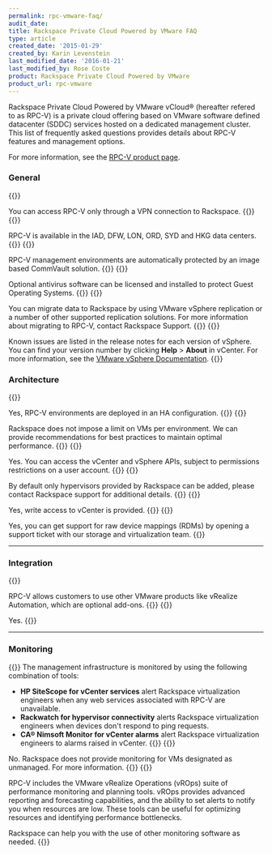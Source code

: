 ```yaml
---
permalink: rpc-vmware-faq/
audit_date:
title: Rackspace Private Cloud Powered by VMware FAQ
type: article
created_date: '2015-01-29'
created_by: Karin Levenstein
last_modified_date: '2016-01-21'
last_modified_by: Rose Coste
product: Rackspace Private Cloud Powered by VMware
product_url: rpc-vmware
---
```


Rackspace Private Cloud Powered by VMware vCloud&reg; (hereafter refered to as RPC-V) is a private cloud offering based on VMware software defined datacenter (SDDC) services hosted on a dedicated management cluster. This list of frequently asked questions provides details about RPC-V features and management options.

For more information, see the [RPC-V product page](https://www.rackspace.com/vmware/private-cloud).

### General

{{<accordion title="How do I access RPC-V? {#general-access}" col="in" href="accordion1">}}

You can access RPC-V only through a VPN connection to Rackspace.
{{</accordion>}}
{{<accordion title="What Rackspace data centers provide RPC-V? {#general-datacenters}" col="in" href="accordion2">}}

RPC-V is available in the IAD, DFW, LON, ORD, SYD and HKG data centers.
{{</accordion>}}
{{<accordion title="Are backups included with RPC-V? {#general-backup}" col="in" href="accordion3">}}

RPC-V management environments are automatically protected by an image based CommVault solution. 
{{</accordion>}}
{{<accordion title="Is an Anti-Virus solution included with RPC-V? {#general-backup}" col="in" href="accordion4">}}

Optional antivirus software can be licensed and installed to protect Guest Operating Systems. 
{{</accordion>}}
{{<accordion title="How can I migrate virtual machines to RPC-V? {#general-migrate}" col="in" href="accordion5">}}

You can migrate data to Rackspace by using VMware vSphere replication or a number of other supported replication solutions. For more information about migrating to RPC-V, contact Rackspace Support.
{{</accordion>}}
{{<accordion title="Where can I find a list of known issues for RPC-V? {#general-issues}" col="in" href="accordion6">}}

Known issues are listed in the release notes for each version of vSphere. You can find your version number by clicking **Help** \> **About** in vCenter. For more information, see the [VMware vSphere Documentation]( https://docs.vmware.com/en/VMware-vSphere/index.html).
{{</accordion>}}


### Architecture

{{<accordion title="Are RPC-V environments deployed in a high availability (HA) configuration? {#arch-ha}" col="in" href="accordion7">}}

Yes, RPC-V environments are deployed in an HA configuration.
{{</accordion>}}
{{<accordion title="Is there a limit to the number of VMs per environment? {#arch-limit}" col="in" href="accordion8">}}

Rackspace does not impose a limit on VMs per environment. We can provide recommendations for best practices to maintain optimal performance.
{{</accordion>}}
{{<accordion title="Can I access the vCenter API? {#arch-api}" col="in" href="accordion9">}}

Yes. You can access the vCenter and vSphere APIs, subject to permissions restrictions on a user account.
{{</accordion>}}
{{<accordion title="Can I add ESXi hypervisors in my data center to a RPC-V environment? {#arch-addhyper}" col="in" href="accordion10">}}

By default only hypervisors provided by Rackspace can be added, please contact Rackspace support for additional details.
{{</accordion>}}
{{<accordion title="Can I manage vCenter plug-ins and add my own third party plug-ins? {#arch-plugins}" col="in" href="accordion11">}}

Yes, write access to vCenter is provided.
{{</accordion>}}
{{<accordion title="Are Storage RDMs supported? {#arch-rdms}" col="in" href="accordion12">}}

Yes, you can get support for raw device mappings (RDMs) by opening a support ticket with our storage and virtualization team.
{{</accordion>}}

----

### Integration

{{<accordion title="What other VMware products are supported? {#int-other}" col="in" href="accordion13">}}

RPC-V allows customers to use other VMware products like vRealize Automation, which are optional add-ons.
{{</accordion>}}
{{<accordion title="Is Rackspace RackConnect supported with RPC-V? {#int-rackconnect}" col="in" href="accordion14">}}

Yes.
{{</accordion>}}

----

### Monitoring

{{<accordion title="How are RPC-V components monitored? {#monitoring-how}" col="in" href="accordion15">}}
The management infrastructure is monitored by using the following combination of tools:

-   **HP SiteScope for vCenter services** alert Rackspace virtualization engineers when any web services associated with RPC-V are unavailable.
-   **Rackwatch for hypervisor connectivity** alerts Rackspace virtualization engineers when devices don't respond to ping requests.
-   **CA&reg; Nimsoft Monitor for vCenter alarms** alert Rackspace virtualization engineers to alarms raised in vCenter.
{{</accordion>}}
{{<accordion title="Is monitoring provided for my unmanaged VMs? {#monitoring-unmanaged}" col="in" href="accordion16">}}

No.  Rackspace does not provide monitoring for VMs designated as unmanaged.  For more information.
{{</accordion>}}
{{<accordion title="How do I know if RPC-V resources are low? {#monitoring-resources}" col="in" href="accordion17">}}

RPC-V includes the VMware vRealize Operations (vROps) suite of performance monitoring and planning tools. vROps provides advanced reporting and forecasting capabilities, and the ability to set alerts to notify you when resources are low. These tools can be useful for optimizing resources and identifying performance bottlenecks.

Rackspace can help you with the use of other monitoring software as needed.
{{</accordion>}}
